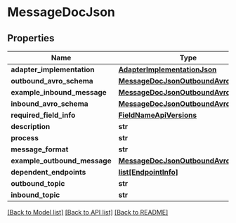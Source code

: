 # MessageDocJson

## Properties
Name | Type | Description | Notes
------------ | ------------- | ------------- | -------------
**adapter_implementation** | [**AdapterImplementationJson**](AdapterImplementationJson.md) |  | 
**outbound_avro_schema** | [**MessageDocJsonOutboundAvroSchema**](MessageDocJsonOutboundAvroSchema.md) |  | [optional] 
**example_inbound_message** | [**MessageDocJsonOutboundAvroSchema**](MessageDocJsonOutboundAvroSchema.md) |  | 
**inbound_avro_schema** | [**MessageDocJsonOutboundAvroSchema**](MessageDocJsonOutboundAvroSchema.md) |  | [optional] 
**required_field_info** | [**FieldNameApiVersions**](FieldNameApiVersions.md) |  | [optional] 
**description** | **str** |  | 
**process** | **str** |  | 
**message_format** | **str** |  | 
**example_outbound_message** | [**MessageDocJsonOutboundAvroSchema**](MessageDocJsonOutboundAvroSchema.md) |  | 
**dependent_endpoints** | [**list[EndpointInfo]**](EndpointInfo.md) |  | 
**outbound_topic** | **str** |  | [optional] 
**inbound_topic** | **str** |  | [optional] 

[[Back to Model list]](../README.md#documentation-for-models) [[Back to API list]](../README.md#documentation-for-api-endpoints) [[Back to README]](../README.md)


